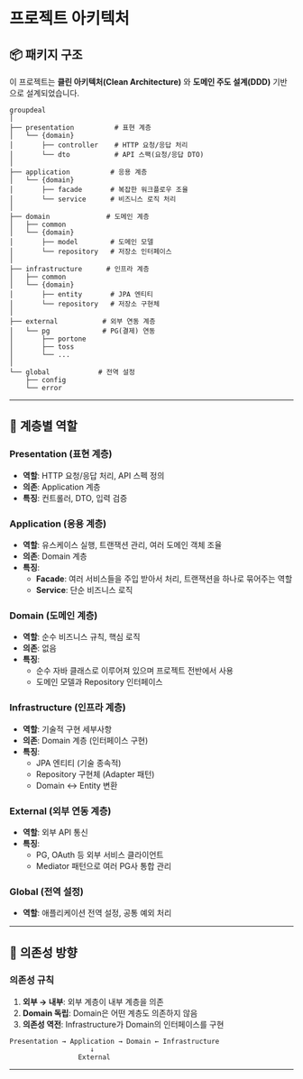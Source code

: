 # 프로젝트 아키텍처

## 📦 패키지 구조
이 프로젝트는 **클린 아키텍처(Clean Architecture)** 와 **도메인 주도 설계(DDD)** 기반으로 설계되었습니다.

```
groupdeal
│
├── presentation          # 표현 계층
│   └── {domain}
│       ├── controller    # HTTP 요청/응답 처리
│       └── dto           # API 스팩(요청/응답 DTO)
│
├── application          # 응용 계층
│   └── {domain}
│       ├── facade       # 복잡한 워크플로우 조율
│       └── service      # 비즈니스 로직 처리
│
├── domain              # 도메인 계층
│   ├── common
│   └── {domain}
│       ├── model        # 도메인 모델
│       └── repository   # 저장소 인터페이스
│
├── infrastructure      # 인프라 계층
│   ├── common
│   └── {domain}
│       ├── entity       # JPA 엔티티
│       └── repository   # 저장소 구현체
│
├── external           # 외부 연동 계층
│   └── pg             # PG(결제) 연동
│       ├── portone
│       ├── toss
│       └── ...
│
└── global            # 전역 설정
    ├── config
    └── error
```

---

## 🎯 계층별 역할

### Presentation (표현 계층)
- **역할**: HTTP 요청/응답 처리, API 스펙 정의
- **의존**: Application 계층
- **특징**: 컨트롤러, DTO, 입력 검증

### Application (응용 계층)
- **역할**: 유스케이스 실행, 트랜잭션 관리, 여러 도메인 객체 조율
- **의존**: Domain 계층
- **특징**:
    - **Facade**: 여러 서비스들을 주입 받아서 처리, 트랜잭션을 하나로 묶어주는 역할
    - **Service**: 단순 비즈니스 로직

### Domain (도메인 계층)
- **역할**: 순수 비즈니스 규칙, 핵심 로직
- **의존**: 없음
- **특징**:
    - 순수 자바 클래스로 이루어져 있으며 프로젝트 전반에서 사용
    - 도메인 모델과 Repository 인터페이스

### Infrastructure (인프라 계층)
- **역할**: 기술적 구현 세부사항
- **의존**: Domain 계층 (인터페이스 구현)
- **특징**:
    - JPA 엔티티 (기술 종속적)
    - Repository 구현체 (Adapter 패턴)
    - Domain ↔ Entity 변환

### External (외부 연동 계층)
- **역할**: 외부 API 통신
- **특징**: 
    - PG, OAuth 등 외부 서비스 클라이언트
    - Mediator 패턴으로 여러 PG사 통합 관리


### Global (전역 설정)
- **역할**: 애플리케이션 전역 설정, 공통 예외 처리

---

## 🔄 의존성 방향

### 의존성 규칙
1. **외부 → 내부**: 외부 계층이 내부 계층을 의존
2. **Domain 독립**: Domain은 어떤 계층도 의존하지 않음
3. **의존성 역전**: Infrastructure가 Domain의 인터페이스를 구현

```
Presentation → Application → Domain ← Infrastructure
                    ↓
                 External
```
---